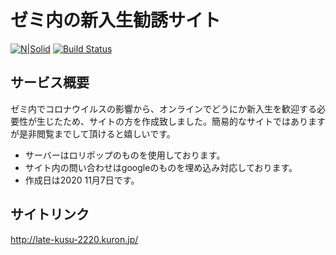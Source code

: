 # ゼミ内の新入生勧誘サイト

[![N|Solid](https://cldup.com/dTxpPi9lDf.thumb.png)](https://nodesource.com/products/nsolid)
[![Build Status](https://travis-ci.org/joemccann/dillinger.svg?branch=master)](https://travis-ci.org/joemccann/dillinger)  


## サービス概要
ゼミ内でコロナウイルスの影響から、オンラインでどうにか新入生を歓迎する必要性が生じたため、サイトの方を作成致しました。簡易的なサイトではありますが是非閲覧までして頂けると嬉しいです。

 - サーバーはロリポップのものを使用しております。
 - サイト内の問い合わせはgoogleのものを埋め込み対応しております。
 - 作成日は2020 11月7日です。
 
## サイトリンク
http://late-kusu-2220.kuron.jp/
